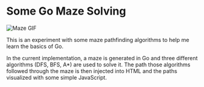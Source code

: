 # Some Go Maze Solving

![Maze GIF](mazeDemo.gif)

This is an experiment with some maze pathfinding algorithms to help me learn the basics of Go.

In the current implementation, a maze is generated in Go and three different algorithms (DFS, BFS, A\*) are used to solve it. The path those algorithms followed through the maze is then injected into HTML and the paths visualized with some simple JavaScript.
